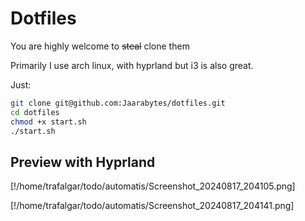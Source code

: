 # Dotfiles

You are highly welcome to ~~steal~~ clone them

Primarily I use arch linux, with hyprland but i3 is also great.

Just:

```bash
git clone git@github.com:Jaarabytes/dotfiles.git
cd dotfiles
chmod +x start.sh
./start.sh
```

## Preview with Hyprland

[!/home/trafalgar/todo/automatis/Screenshot_20240817_204105.png]

[!/home/trafalgar/todo/automatis/Screenshot_20240817_204141.png]
